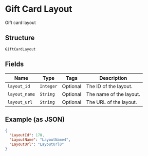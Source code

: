 
# Gift Card Layout

Gift card layout

## Structure

`GiftCardLayout`

## Fields

| Name | Type | Tags | Description |
|  --- | --- | --- | --- |
| `layout_id` | `Integer` | Optional | The ID of the layout. |
| `layout_name` | `String` | Optional | The name of the layout. |
| `layout_url` | `String` | Optional | The URL of the layout. |

## Example (as JSON)

```json
{
  "LayoutId": 178,
  "LayoutName": "LayoutName4",
  "LayoutUrl": "LayoutUrl0"
}
```

